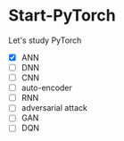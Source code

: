 # Start-PyTorch
Let's study PyTorch
- [x] ANN
- [ ] DNN
- [ ] CNN
- [ ] auto-encoder
- [ ] RNN
- [ ] adversarial attack
- [ ] GAN
- [ ] DQN
